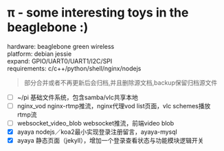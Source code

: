 π - some interesting toys in the beaglebone :)
===

hardware: beaglebone green wireless   
platform: debian jessie   
expand: GPIO/UART0/UART1/I2C/SPI   
requirements: c/c++/python/shell/nginx/nodejs       
> 部分合并或者不再更新后会归档,并且删除源文档,backup保留归档源文件
- [ ] ~/pi 基础文件系统，包含samba/vlc共享本地
- [ ] nginx_vod nginx-rtmp推流，nginx代理vod list页面，vlc schemes播放rtmp流
- [ ] websocket_video_blob websocket推流，前端video blob
- [x] ayaya nodejs／koa2最小实现登录注册留言，ayaya-mysql
- [x] ayaya 静态页面（jekyll），增加一个登录查看状态与功能模块逻辑开关